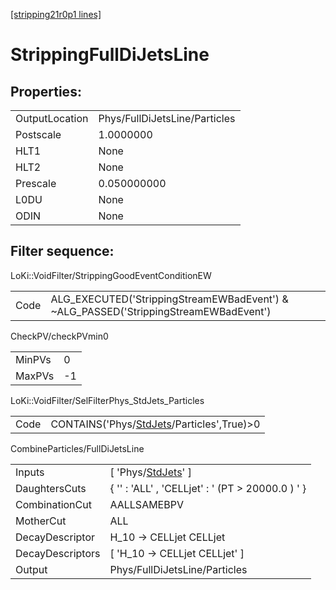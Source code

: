 [[stripping21r0p1 lines]](./stripping21r0p1-index)

# StrippingFullDiJetsLine

## Properties:

|                |                               |
|----------------|-------------------------------|
| OutputLocation | Phys/FullDiJetsLine/Particles |
| Postscale      | 1.0000000                     |
| HLT1           | None                          |
| HLT2           | None                          |
| Prescale       | 0.050000000                   |
| L0DU           | None                          |
| ODIN           | None                          |

## Filter sequence:

LoKi::VoidFilter/StrippingGoodEventConditionEW

|      |                                                                                      |
|------|--------------------------------------------------------------------------------------|
| Code | ALG_EXECUTED('StrippingStreamEWBadEvent') & ~ALG_PASSED('StrippingStreamEWBadEvent') |

CheckPV/checkPVmin0

|        |     |
|--------|-----|
| MinPVs | 0   |
| MaxPVs | -1  |

LoKi::VoidFilter/SelFilterPhys_StdJets_Particles

|      |                                                                                         |
|------|-----------------------------------------------------------------------------------------|
| Code | CONTAINS('Phys/[StdJets](./stripping21r0p1-commonparticles-stdjets)/Particles',True)\>0 |

CombineParticles/FullDiJetsLine

|                  |                                                                   |
|------------------|-------------------------------------------------------------------|
| Inputs           | [ 'Phys/[StdJets](./stripping21r0p1-commonparticles-stdjets)' ] |
| DaughtersCuts    | { '' : 'ALL' , 'CELLjet' : ' (PT \> 20000.0 ) ' }                 |
| CombinationCut   | AALLSAMEBPV                                                       |
| MotherCut        | ALL                                                               |
| DecayDescriptor  | H_10 -\> CELLjet CELLjet                                          |
| DecayDescriptors | [ 'H_10 -\> CELLjet CELLjet' ]                                  |
| Output           | Phys/FullDiJetsLine/Particles                                     |
